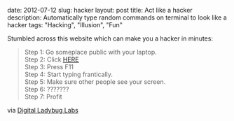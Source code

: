 date: 2012-07-12
slug: hacker
layout: post
title: Act like a hacker
description: Automatically type random commands on terminal to look like a hacker
tags: "Hacking", "Illusion", "Fun"


Stumbled across this website which can make you a hacker in minutes:

> Step 1: Go someplace public with your laptop.  
> Step 2: Click [HERE](http://www.hackertyper.com/)  
> Step 3: Press F11  
> Step 4: Start typing frantically.  
> Step 5: Make sure other people see your screen.  
> Step 6: ???????  
> Step 7: Profit

via [Digital Ladybug Labs](http://aperfectillusion.tumblr.com/post/20452237658/step-1-go-someplace-public-with-your-laptop)
